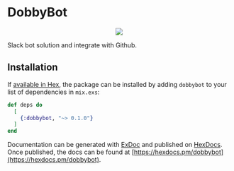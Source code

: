 # DobbyBot

<p align="center">
  <img src="https://s3-sa-east-1.amazonaws.com/dobbybot/dobby.jpg">
</p>

Slack bot solution and integrate with Github.

## Installation

If [available in Hex](https://hex.pm/docs/publish), the package can be installed
by adding `dobbybot` to your list of dependencies in `mix.exs`:

```elixir
def deps do
  [
    {:dobbybot, "~> 0.1.0"}
  ]
end
```

Documentation can be generated with [ExDoc](https://github.com/elixir-lang/ex_doc)
and published on [HexDocs](https://hexdocs.pm). Once published, the docs can
be found at [https://hexdocs.pm/dobbybot](https://hexdocs.pm/dobbybot).

